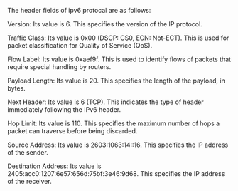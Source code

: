 The header fields of ipv6 protocal are as follows:

Version: Its value is 6. This specifies the version of the IP protocol.

Traffic Class: Its value is 0x00 (DSCP: CS0, ECN: Not-ECT). This is used for packet classification for Quality of Service (QoS).

Flow Label: Its value is 0xaef9f. This is used to identify flows of packets that require special handling by routers.

Payload Length: Its value is 20. This specifies the length of the payload, in bytes.

Next Header: Its value is 6 (TCP). This indicates the type of header immediately following the IPv6 header.

Hop Limit: Its value is 110. This specifies the maximum number of hops a packet can traverse before being discarded.

Source Address: Its value is 2603:1063:14::16. This specifies the IP address of the sender.

Destination Address: Its value is 2405:acc0:1207:6e57:656d:75bf:3e46:9d68. This specifies the IP address of the receiver.
